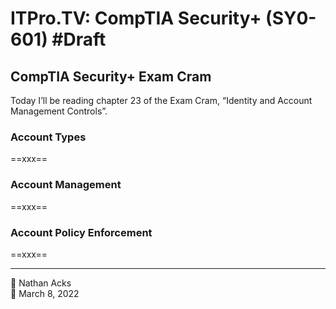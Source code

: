 # ITPro.TV: CompTIA Security+ (SY0-601) #Draft

## CompTIA Security+ Exam Cram

Today I’ll be reading chapter 23 of the Exam Cram, “Identity and Account Management Controls”.

### Account Types

==xxx==

### Account Management

==xxx==

### Account Policy Enforcement

==xxx==

- - - -

<span aria-hidden="true">👤</span> Nathan Acks  
<span aria-hidden="true">📅</span> March 8, 2022
